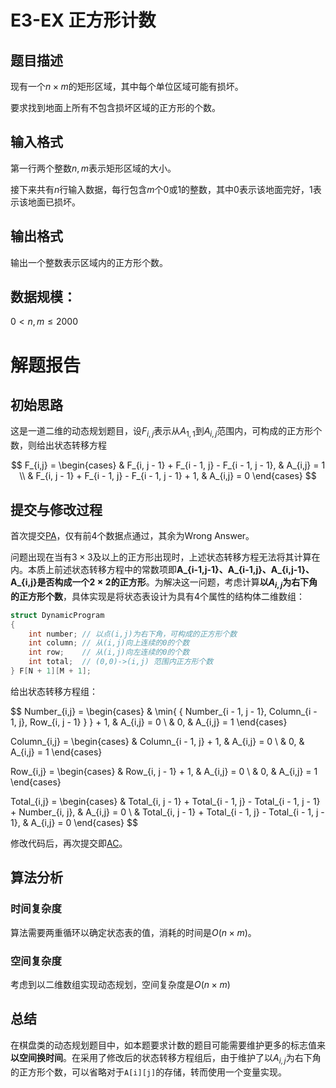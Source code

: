 # E3-EX 正方形计数
## 题目描述
现有一个$n\times m$的矩形区域，其中每个单位区域可能有损坏。

要求找到地面上所有不包含损坏区域的正方形的个数。

## 输入格式
第一行两个整数$n,\,m$表示矩形区域的大小。

接下来共有$n$行输入数据，每行包含$m$个$0$或$1$的整数，其中$0$表示该地面完好，$1$表示该地面已损坏。

## 输出格式
输出一个整数表示区域内的正方形个数。

## 数据规模：

$0 < n,\,m \leq 2000$

# 解题报告
## 初始思路
这是一道二维的动态规划题目，设$F_{i,j}$表示从$A_{1,1}$到$A_{i,j}$范围内，可构成的正方形个数，则给出状态转移方程

$$
F_{i,j} =
\begin{cases}
	& F_{i, j - 1} + F_{i - 1, j} - F_{i - 1, j - 1}, & A_{i,j} = 1 \\
	& F_{i, j - 1} + F_{i - 1, j} - F_{i - 1, j - 1} + 1, & A_{i,j} = 0
\end{cases}
$$

## 提交与修改过程
首次提交[PA](https://202.38.86.171/status/def2daf50c64de496bc0f0968cba3e48)，仅有前4个数据点通过，其余为Wrong Answer。

问题出现在当有$3 \times 3$及以上的正方形出现时，上述状态转移方程无法将其计算在内。本质上前述状态转移方程中的常数项即**A_{i-1,j-1}、A_{i-1,j}、A_{i,j-1}、A_{i,j}是否构成一个$2 \times 2$的正方形**。为解决这一问题，考虑计算**以$A_{i,j}$为右下角的正方形个数**，具体实现是将状态表设计为具有4个属性的结构体二维数组：
```c++
struct DynamicProgram
{
    int number; // 以点(i,j)为右下角，可构成的正方形个数
    int column; // 从(i,j)向上连续的0的个数
    int row;    // 从(i,j)向左连续的0的个数
    int total;  // (0,0)->(i,j) 范围内正方形个数
} F[N + 1][M + 1];
```

给出状态转移方程组：

$$
Number_{i,j} =
\begin{cases}
	& \min{ \{ Number_{i - 1, j - 1}, Column_{i - 1, j}, Row_{i, j - 1} \} } + 1, & A_{i,j} = 0 \\
	& 0, & A_{i,j} = 1
\end{cases}

Column_{i,j} =
\begin{cases}
	& Column_{i - 1, j} + 1, & A_{i,j} = 0 \\
	& 0, & A_{i,j} = 1
\end{cases}

Row_{i,j} =
\begin{cases}
	& Row_{i, j - 1} + 1, & A_{i,j} = 0 \\
	& 0, & A_{i,j} = 1
\end{cases}

Total_{i,j} =
\begin{cases}
	& Total_{i, j - 1} + Total_{i - 1, j} - Total_{i - 1, j - 1} + Number_{i, j}, & A_{i,j} = 0 \\
	& Total_{i, j - 1} + Total_{i - 1, j} - Total_{i - 1, j - 1}, & A_{i,j} = 0
\end{cases}
$$

修改代码后，再次提交即[AC](https://202.38.86.171/status/3d706601d0a400ec18cea3c412ab5a6d)。

## 算法分析
### 时间复杂度
算法需要两重循环以确定状态表的值，消耗的时间是$O(n \times m)$。
### 空间复杂度
考虑到以二维数组实现动态规划，空间复杂度是$O(n \times m)$

## 总结
在棋盘类的动态规划题目中，如本题要求计数的题目可能需要维护更多的标志值来**以空间换时间**。在采用了修改后的状态转移方程组后，由于维护了以$A_{i,j}$为右下角的正方形个数，可以省略对于`A[i][j]`的存储，转而使用一个变量实现。